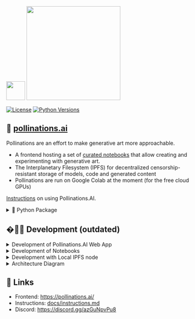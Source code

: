 <div id="header">
  <img src="https://i.ibb.co/p049Y5S/86964862.png" width="50"/>   <img src="https://i.ibb.co/r6JZ336/sketch1700556567238.png" width="250">
</div>

[![License](https://img.shields.io/badge/license-MIT-blue.svg)](https://github.com/toolkitr/tkr/blob/main/LICENSE)
[![Python Versions](https://img.shields.io/badge/python-%203.7+%20-blue)](https://www.python.org/downloads/)

## 🌸 [pollinations.ai](https://pollinations.ai/)
Pollinations are an effort to make generative art more approachable. 
- A frontend hosting a set of [curated notebooks](https://github.com/pollinations/hive) that allow creating and experimenting with generative art.
- The Interplanetary Filesystem (IPFS) for decentralized censorship-resistant storage of models, code and generated content
- Pollinations are run on Google Colab at the moment (for the free cloud GPUs)

[Instructions](docs/instructions.md) on using Pollinations.AI.
<details>
  <summary>🐍 Python Package</summary>

```python
# Usage Example

import pollinations as ai

model: object = ai.Model()

image: object = model.generate(
    prompt=f'Golden retriever puppy playing in the rain {ai.realistic}',
    model=ai.turbo,
    height=512,
    seed=57184
)
image.save('image-output.jpg')

print(image.url)
```
```javascript
// >>> https://image.pollinations.ai/prompt/Golden%20retriever%20puppy%20playing%20in%20the%20rain%20realistic,%20realism,%20real%20life,%20ultra%20realistic,%20high%20quality,%20real?model=turbo&width=1024&height=512&seed=57184
```
![image](https://github.com/flowa-ai/pollinations-patch/assets/152752280/448342b5-013f-4df9-a5a5-6d5f1f196cac)

</details>

## �👩‍💻 Development (outdated)

<details>
  <summary>Development of Pollinations.AI Web App</summary>

    `make dev` to start the development server of web app.% 

    Enable logging:
    `localStorage.debug = "*"`

    If logs don't appear in Chrome enable logging "All Aevels" (including Verbose)
  
 
    ## Optionally it is possible to develop with a local IPFS node
    
    Enable connect to local IPFS:
    `localStorage.localIFS = true

    `make up` to start the releant services. See next section for details
  
</details>

<details>
  <summary>Development of Notebooks</summary>

   All notebooks at [pollinations/hive](https://github.com/pollinations/hive) are automatically deployed to Pollinations. 
   
   We will add an easy way to include custom notebooks. For now, to use an external notebook it needs to be uploaded to IPFS wrapped in a folder in the form `input/notebook.ipynb`. The resulting IPFS hash can be used directly like so: `https://pollinations.ai/p/[hash]`
  
</details>

<details>
  <summary>Development with Local IPFS node</summary>

    Development environment requires `docker` & `docker-compose` for running a loca IPFS node. For docker installation, please navigate to https://docs.docker.com/get-docker/.

    After docker is setup, `make` is used for managing the IPFS and development environment.

    ## 🟡 Initialization

    To run pollinations development environment first time,

    - Run `make init`, this will initialize start the IPFS docker image and fill `tmp/ipfs` folder by migrating IPFS.

    ## 🟢 Running

    After IPFS migrated, to start development environment,
    - Run `make up`, this will start the dockerized IPFS instance and detach.
    - Run `make dev` to start the react application living under `/app`

    ## 🔴 Stopping

    - Run `make down` to stop running IPFS instance.
    - Run `make clean` to remove the `tmp` folder and its contents.

    ## ⚙️ Configuration

    IPFS configuration can be found and updated in `docker/ipfs/config.json`. Every time the docker containers are started, the config file under `tmp/ipfs/config` is overwritten with this json file.

</details>


<details>
  <summary>Architecture Diagram</summary>

  The following diagram has an editable copy embedded. Use https://draw.io/#Hpollinations/pollinations/master/pollinations_architecture.png to edit the file.

  Export the results as PNG with "Include a copy of my diagram" option selected and replace the current diagram.

  ![Architecture Diagram](pollinations_architecture.png)
  
 </details>

## 🔗 Links

- Frontend: https://pollinations.ai/
- Instructions: [docs/instructions.md](docs/instructions.md)
- Discord: https://discord.gg/azGuNpvPu8
